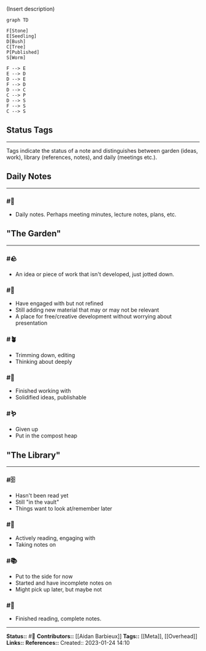 
(Insert description)
```mermaid
graph TD

F[Stone]
E[Seedling]
D[Bush]
C[Tree]
P[Published]
S[Worm]

F --> E
E --> D
D --> E
F --> D
D --> C
C --> P
D --> S
F --> S
C --> S
```

## Status Tags
---

Tags indicate the status of a note and distinguishes between garden (ideas, work), library (references, notes), and daily (meetings etc.).

## Daily Notes
---

### #📅
- Daily notes. Perhaps meeting minutes, lecture notes, plans, etc.

## "The Garden"
--- 

### #🪨 
- An idea or piece of work that isn't developed, just jotted down.

### #🌱
- Have engaged with but not refined
- Still adding new material that may or may not be relevant
- A place for free/creative development without worrying about presentation

### #🪴 
- Trimming down, editing
- Thinking about deeply

### #🌲
- Finished working with
- Solidified ideas, publishable

### #🪱
- Given up
- Put in the compost heap

## "The Library"
---

### #🗄 
- Hasn't been read yet
- Still "in the vault" 
- Things want to look at/remember later

### #📖 
- Actively reading, engaging with
- Taking notes on

### #📚 
- Put to the side for now
- Started and have incomplete notes on
- Might pick up later, but maybe not

### #📕
- Finished reading, complete notes.

---
**Status::** #🌱 
**Contributors::** [[Aidan Barbieux]]
**Tags::** [[Meta]], [[Overhead]]
**Links::**
**References::**
Created:: 2023-01-24 14:10
